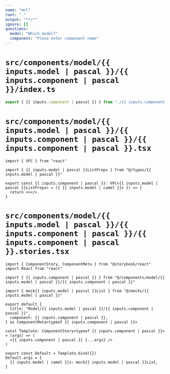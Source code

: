 ```yaml
---
name: "mcl"
root: "."
output: "**/*"
ignore: []
questions:
  model: "Which model?"
  component: "Plese enter component name"
---
```


# `src/components/model/{{ inputs.model | pascal }}/{{ inputs.component | pascal }}/index.ts`

```ts
export { {{ inputs.component | pascal }} } from "./{{ inputs.component | pascal }}"
```

# `src/components/model/{{ inputs.model | pascal }}/{{ inputs.component | pascal }}/{{ inputs.component | pascal }}.tsx`

```tsx
import { VFC } from "react"

import { {{ inputs.model | pascal }}ListProps } from "@/types/{{ inputs.model | pascal }}"

export const {{ inputs.component | pascal }}: VFC<{{ inputs.model | pascal }}ListProps> = ({ {{ inputs.model | camel }}s }) => {
  return <></>
}
```

# `src/components/model/{{ inputs.model | pascal }}/{{ inputs.component | pascal }}/{{ inputs.component | pascal }}.stories.tsx`

```tsx
import { ComponentStory, ComponentMeta } from "@storybook/react"
import React from "react"

import { {{ inputs.component | pascal }} } from "@/components/model/{{ inputs.model | pascal }}/{{ inputs.component | pascal }}"

import { mock{{ inputs.model | pascal }}List } from "@/mocks/{{ inputs.model | pascal }}"

export default {
  title: "Model/{{ inputs.model | pascal }}/{{ inputs.component | pascal }}",
  component: {{ inputs.component | pascal }},
} as ComponentMeta<typeof {{ inputs.component | pascal }}>

const Template: ComponentStory<typeof {{ inputs.component | pascal }}> = (args) => (
  <{{ inputs.component | pascal }} {...args} />
)

export const Default = Template.bind({})
Default.args = {
  {{ inputs.model | camel }}s: mock{{ inputs.model | pascal }}List,
}
```
